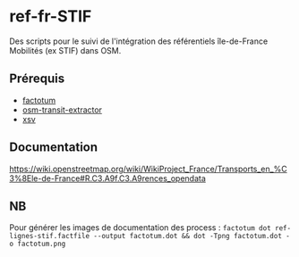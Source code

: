 # ref-fr-STIF
Des scripts pour le suivi de l'intégration des référentiels île-de-France Mobilités (ex STIF) dans OSM.

## Prérequis
* [factotum](https://github.com/snowplow/factotum)
* [osm-transit-extractor](https://github.com/CanalTP/osm-transit-extractor)
* [xsv](https://github.com/BurntSushi/xsv)

## Documentation
https://wiki.openstreetmap.org/wiki/WikiProject_France/Transports_en_%C3%8Ele-de-France#R.C3.A9f.C3.A9rences_opendata

## NB
Pour générer les images de documentation des process : `factotum dot ref-lignes-stif.factfile --output factotum.dot && dot -Tpng factotum.dot -o factotum.png`
